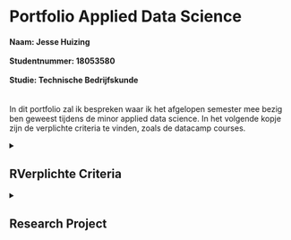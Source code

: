 # Portfolio Applied Data Science
<h4>Naam: Jesse Huizing <br><br>
Studentnummer: 18053580 <br><br>
Studie: Technische Bedrijfskunde <br><br></h4>

In dit portfolio zal ik bespreken waar ik het afgelopen semester mee bezig ben geweest tijdens de minor applied data science.
In het volgende kopje zijn de verplichte criteria te vinden, zoals de datacamp courses.
<details><summary><h2>RVerplichte Criteria</h2></summary>
Om mee te beginnen zal heb ik alle Datacamp courses afgrond. Hieronder zijn de screenshots ervan te vinden:

</details>

<details><summary><h2>Research Project</h2></summary>

Waar ik onder andere veel tijd in heb gestoken, is het research project. Voornamelijk heb ik mijzelf bezig gehouden met het schrijven van de inleiding van beide projecten. Zowel het FoodBoost als het Container project. Daarnaast heb ik ook de hoofd- en deelvragen en de doelstelling geformuleerd voor deze projecten. Ik zal per project toelichten wat ik heb bijgedragen 

<details><Summary><h3>Foodboost</h3></summary>
In de eerste 6 weken waren wij als groep bezig gegaan met het foodboost project, omdat ik merkte dat mijn groepsgenoten iets op mij voor liepen qua coderen had ik mijzelf voornamelijk bezig gehouden met het research paper. Ik had de hoofdvraag en de daarbij horende deelvragen geformuleerd voor dit project. Omdat ik mensen persoonlijk ken die een vegatarische levensstijl hebben wilde ik mij graag richten op deze doelgroep met dit project. Het was daarom ook belangrijk om alle behoeften van een vegetariër hierin mee te nemen, denk hierbij aan de vitamine B12 en proteïne's. Ook is het belangrijk dat dit dieet wekelijks kan variëren, niet dat een paar vegetarische gerechten het complete dieet vormen. Dit resulteerde in de volgende hoofd- en deelvragen:
Hoofdvraag:
* Hoe kunnen we voor 7 oktober 2022 vegetariërs een wekelijks variërend dieet aanbieden dat aan hun verschillende persoonlijke behoeften op het gebied van voedingswaarden en voorkeuren voldoet?

Deelvragen:
* Welke behoeften heeft een vegetariër met betrekking tot het dieet?
* Hoe kan er een vegetarisch dieet aangeboden worden zodat deze voldoet aan alle verschillende persoonlijke caloriebehoeften binnen de groep vegetariërs.
* Hoe kan er een vegetarisch dieet worden aangeboden dat wekelijks varieert.
Daarnaast heb ik voor dit project ook de inleiding geschreven. In principe bestond het paper alleen maar uit deze onderdelen omdat we als groep al hadden besloten om ons te gaan richten op het container project
</details>

<details><Summary><h3>Container</h3></summary>
Voor dit project heb ik ook de eerste opzet gegeven voor de hoofd- en deelvragen, deze zijn wel aangepast naar mate wij verder gingen in dit project. Daarnaast heb ik voor het research paper, dat wij uiteindelijk ingeleverd het volgende bijgedragen:
* Het schrijven van de inleiding, bestaande uit: een aanleiding, probleemstelling en doelstelling.
* Het literatuuronderzoek, bestaande uit: indeling terminal, processen containerterminal, reinforcement learning.
* De laatste checks uitvoeren en de opmaak verbeteren op het einde.
</details>
# Communication
Zelf ben ik een persoon die het niet erg vind om te presenteren, ik heb mijzelf ingezet voor meerdere interne presentaties en ook nog 2 externe presentaties.
Zoals in het hoofdstuk "Research project", heb ik al besproken wat ik heb gedaan aan het research paper.
